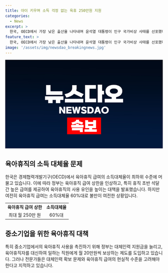 ```yaml
---
title: 아이 키우며 소득 걱정 없는 육휴 250만원 지원
categories:
  - News
excerpt: >
  한국, OECD에서 가장 낮은 출산율 나타내며 윤석열 대통령이 인구 국가비상 사태를 선포했다. 정부는 육아휴직급여 상한을 250만원으로 인상하고, 특히 초반 3개월에 250만원씩 지급하여 경력 단절 우려를 덜기로 했다. 하지만 여전히 소득대체율이 낮아 아빠들이 육아휴직을 쓸지는 미지수다. 대체인력 보상제도는 중소기업 육아휴직률 향상을 목표로 하지만 여전히 대규모 세수펑크 상황 속에서 추가 현금 지원을 위한 재원 마련이 과제로 남아있다.
feature_text: >
  한국, OECD에서 가장 낮은 출산율 나타내며 윤석열 대통령이 인구 국가비상 사태를 선포했다. 정부는 육아휴직급여 상한을 250만원으로 인상하고, 특히 초반 3개월에 250만원씩 지급하여 경력 단절 우려를 덜기로 했다. 하지만 여전히 소득대체율이 낮아 아빠들이 육아휴직을 쓸지는 미지수다. 대체인력 보상제도는 중소기업 육아휴직률 향상을 목표로 하지만 여전히 대규모 세수펑크 상황 속에서 추가 현금 지원을 위한 재원 마련이 과제로 남아있다.
image: '/assets/img/newsdao_breakingnews.jpg'
---
```


<p><img src="/assets/img/newsdao_breakingnews.jpg" alt="implanttips 속보" /></p>

<h2 data-ke-size="size26">육아휴직의 소득 대체율 문제</h2>

<p data-ke-size="size16">한국은 경제협력개발기구(OECD)에서 육아휴직 급여의 소득대체율이 최하위 수준에 머물고 있습니다. 이에 따라 정부는 육아휴직 급여 상한을 인상하고, 특히 휴직 초반 석달간 높은 급여를 제공하여 육아휴직의 사용 유인을 높이는 대책을 발표했습니다. 하지만 여전히 육아휴직 급여는 소득대체율 60%대로 불만이 여전한 상황입니다.</p>

<table>
    <tr>
        <td style="text-align: center; height: 17px;"><b>육아휴직 급여 상한</b></td>
        <td style="text-align: center; height: 17px;"><b>소득대체율</b></td>
    </tr>
    <tr>
        <td style="text-align: center; height: 17px;">최대 월 250만 원</td>
        <td style="text-align: center; height: 17px;">60%대</td>
    </tr>
</table>

<h2 data-ke-size="size26">중소기업을 위한 육아휴직 대책</h2>

<p data-ke-size="size16">특히 중소기업에서의 육아휴직 사용을 촉진하기 위해 정부는 대체인력 지원금을 늘리고, 육아휴직자를 대신하여 일하는 직원에게 월 20만원씩 보상하는 제도를 도입하고 있습니다. 그러나 전문가들은 대체인력 확보 문제와 육아휴직 급여의 현실적 수준을 고려해야 한다고 지적하고 있습니다.</p>


